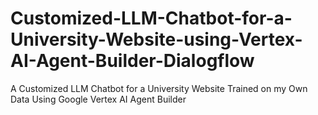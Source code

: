 # Customized-LLM-Chatbot-for-a-University-Website-using-Vertex-AI-Agent-Builder-Dialogflow
A Customized LLM Chatbot for a University Website Trained on my Own Data Using Google Vertex AI Agent Builder
